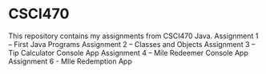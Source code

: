 # CSCI470
This repository contains my assignments from CSCI470 Java. 
Assignment 1 – First Java Programs 
Assignment 2 – Classes and Objects 
Assignment 3 – Tip Calculator Console App 
Assignment 4 – Mile Redeemer Console App 
Assignment 6 - MIle Redemption App
